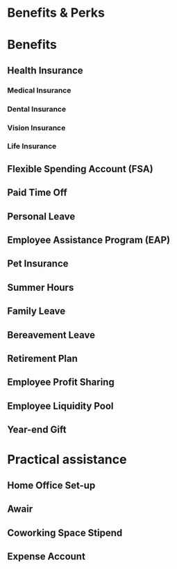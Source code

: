 # Benefits & Perks

# Benefits

## Health Insurance

### Medical Insurance

### Dental Insurance

### Vision Insurance

### Life Insurance

## Flexible Spending Account (FSA)

## Paid Time Off

## Personal Leave

## Employee Assistance Program (EAP)

## Pet Insurance

## Summer Hours

## Family Leave

## Bereavement Leave

## Retirement Plan

## Employee Profit Sharing

## Employee Liquidity Pool

## Year-end Gift

# Practical assistance

## Home Office Set-up

## Awair

## Coworking Space Stipend

## Expense Account
